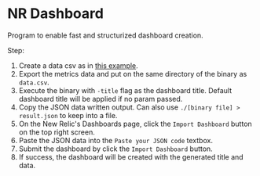 # NR Dashboard

Program to enable fast and structurized dashboard creation.

Step:
1. Create a data csv as in [this example](https://docs.google.com/spreadsheets/d/1a0qdSLBxleFSTXAilRldUTkqr-JT5PnuVT2TpMtVJUU/edit).
2. Export the metrics data and put on the same directory of the binary as `data.csv`.
3. Execute the binary with `-title` flag as the dashboard title. Default dashboard title will be applied if no param passed.
4. Copy the JSON data written output. Can also use `./[binary file] > result.json` to keep into a file.
5. On the New Relic's Dashboards page, click the `Import Dashboard` button on the top right screen.
6. Paste the JSON data into the `Paste your JSON code` textbox.
7. Submit the dashboard by click the `Import Dashboard` button.
8. If success, the dashboard will be created with the generated title and data.